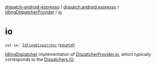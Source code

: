 [dispatch-android-espresso](../../index.md) / [dispatch.android.espresso](../index.md) / [IdlingDispatcherProvider](index.md) / [io](./io.md)

# io

`val io: `[`IdlingDispatcher`](../-idling-dispatcher/index.md) [(source)](https://github.com/RBusarow/Dispatch/tree/master/dispatch-android-espresso/src/main/java/dispatch/android/espresso/IdlingDispatcherProvider.kt#L41)

[IdlingDispatcher](../-idling-dispatcher/index.md) implementation of [DispatcherProvider.io](https://rbusarow.github.io/Dispatch/dispatch-core/dispatch.core/-dispatcher-provider/io.md),
which typically corresponds to the [Dispatchers.IO](https://kotlin.github.io/kotlinx.coroutines/kotlinx-coroutines-core/kotlinx.coroutines/-coroutine-dispatcher/index.html).

